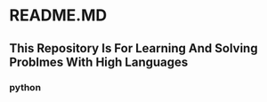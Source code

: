 <html>

<h1> README.MD</h1>
<body>

<h2> This Repository Is For Learning And Solving Problmes With High Languages</h2>

<h3>python</h3>
</body>
</html>
